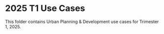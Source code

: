 # 2025 T1 Use Cases

This folder contains Urban Planning & Development use cases for Trimester 1, 2025.

